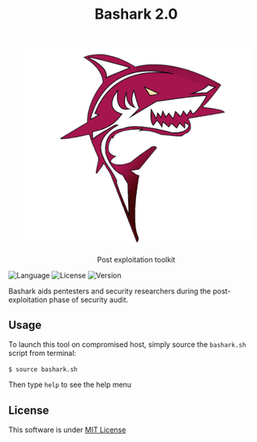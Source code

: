 <h1 align="center"> Bashark 2.0 </h1> <br>
<p align="center">
  <a>
    <img alt="Bashark" title="Bashark" src="logo.svg" width="450">
  </a>
</p>

<p align="center">
  Post exploitation toolkit 
</p>

![Language](https://img.shields.io/badge/Language-Bash-blue.svg?longCache=true&style=flat-square)   ![License](https://img.shields.io/badge/License-MIT-red.svg?longCache=true&style=flat-square)   ![Version](https://img.shields.io/badge/Version-2.0-green.svg?longCache=true&style=flat-square)

Bashark aids pentesters and security researchers during the post-exploitation phase of security audit.

## Usage
To launch this tool on compromised host, simply source the `bashark.sh` script from terminal:

`$ source bashark.sh`

Then type `help` to see the help menu

## License
This software is under [MIT License](https://en.wikipedia.org/wiki/MIT_License)


